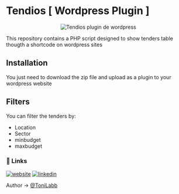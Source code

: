 # Tendios [ Wordpress Plugin ]

<p align="center">
  <img alt="Tendios plugin de wordpress" src="https://recursos.tendios.com/wp-content/uploads/2023/09/CTA-2-blog.png">
</p>

This repository contains a PHP script designed to show tenders table thougth a shortcode on wordpress sites

## Installation

You just need to download the zip file and upload as a plugin to your wordpress website

## Filters

You can filter the tenders by:

- Location
- Sector
- minbudget
- maxbudget

### 🔗 Links

[![website](https://img.shields.io/badge/tendios_website-orange?style=for-the-badge&logo=ko-fi&logoColor=white)](https://tendios.com/)
[![linkedin](https://img.shields.io/badge/linkedin-0A66C2?style=for-the-badge&logo=linkedin&logoColor=white)](https://www.linkedin.com/company/tendios/posts/?feedView=all)

Author &rarr; [@ToniLabb](https://www.github.com/ToniLabb)
